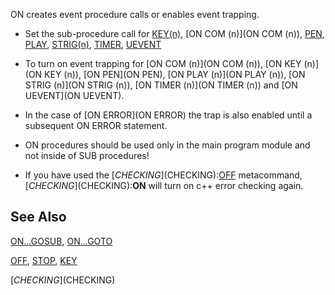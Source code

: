 ON creates event procedure calls or enables event trapping.


* Set the sub-procedure call for [KEY(n)](KEY(n)), [ON COM (n)](ON COM (n)), [PEN](PEN), [PLAY](PLAY), [STRIG(n)](STRIG(n)), [TIMER](TIMER), [UEVENT](UEVENT)

* To turn on event trapping for [ON COM (n)](ON COM (n)), [ON KEY (n)](ON KEY (n)), [ON PEN](ON PEN), [ON PLAY (n)](ON PLAY (n)), [ON STRIG (n)](ON STRIG (n)), [ON TIMER (n)](ON TIMER (n)) and [ON UEVENT](ON UEVENT). 

* In the case of [ON ERROR](ON ERROR) the trap is also enabled until a subsequent ON ERROR statement.
* ON procedures should be used only in the main program module and not inside of SUB procedures!
* If you have used the [$CHECKING]($CHECKING):[OFF](OFF) metacommand, [$CHECKING]($CHECKING):**ON** will turn on c++ error checking again.


## See Also
 

[ON...GOSUB](ON...GOSUB), [ON...GOTO](ON...GOTO) 

[OFF](OFF), [STOP](STOP), [KEY](KEY)

[$CHECKING]($CHECKING)




